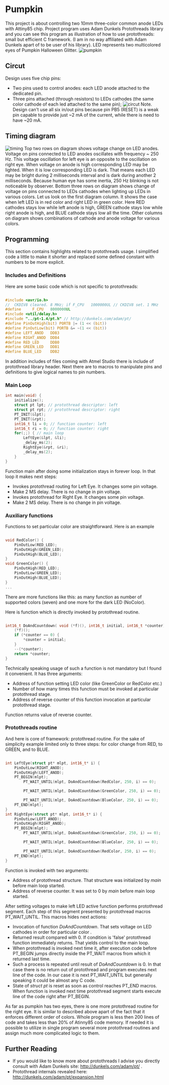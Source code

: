 # Pumpkin

This project is about controlling two 10mm three-color common anode LEDs with Attiny85 chip. 
Project program uses Adam Dunkels Protothreads library and you can see this program as illustration of  how
to use protothreads: small but efficient C framework. (I am in no way affiliated with Adam Dunkels apart of to be 
user of his library). 
LED represents two multicolored eyes of Pumpkin Halloween Glitter.
![pumpkin](./images/ezgif.com-gif-maker.gif)
## Circut 
Design uses five chip pins: 
* Two pins used to control anodes:  each LED anode attached to the dedicated pin.
* Three pins attached (through resistors) to LEDs cathodes (the same color cathode of each led attached to the same pin);
![circut](./images/pumpkin_crop.png)
Note. Design can't use all six in/out pins because pin PB5 (RESET) is
a weak pin capable to provide just ~2 mA of the current, while there is need to have ~20 mA.
## Timing diagram
![timing](./images/pumpkin_diagram.jpeg)
Top two rows on diagram shows voltage change on LED anodes. Voltage on pins connected to LED anodes oscillates with frequency ~ 250 Hz.  This voltage oscillation for left eye is an opposite to the oscillation on right eye. When voltage on anode is high corresponding LED may be lighted. When it is  low corresponding LED is dark. That means each LED may be bright during  2 milliseconds interval and is dark during another 2 milliseconds. Because human eye has some inertia, 250 Hz blinking is not noticeable by observer.
Bottom three rows on diagram shows change of voltage on pins connected to LEDs cathodes when lighting up LEDs in various  colors. Let us look on the first diagram column. It shows the case when left LED is in red color and right LED in green color. Here RED cathodes stays low while left anode is high, GREEN cathode stays low while right anode is high, and BLUE cathode stays low all the time. Other columns on diagram shows combinations of cathode and anode voltage for various colors.
## Programming
This section  contains highlights related to protothreads usage. I simplified code a little to make it shorter and replaced some defined constant with numbers to be more explicit. 

### Includes and Definitions
Here are some basic code which is not specific to protothreads:
``` C

#include <avr/io.h>
//  CKDIV8 cleared. 8 MHz; if F_CPU   1000000UL // CKDIV8 set. 1 MHz
#define 	F_CPU   8000000UL
#include <util/delay.h>
#include "../pt-1.4/pt.h" // http://dunkels.com/adam/pt/
#define PinOutHigh(bit) PORTB |= (1 << (bit))
#define PinOutLow(bit) PORTB &= ~(1 << (bit))
#define	LEFT_ANOD	DDB3
#define	RIGHT_ANOD	DDB4
#define	RED_LED		DDB0
#define	GREEN_LED	DDB1
#define	BLUE_LED	DDB2

```
In addition includes of files coming with Atmel Studio there is include of protothread library header.
Next there are to macros to manipulate pins and definitions  to give logical names to pin numbers.

### Main Loop
``` C
int main(void) {
	initialize();
	struct pt lpt; // protothread descriptor: left
	struct pt rpt; // protothread descriptor: right
	PT_INIT(&lpt);
	PT_INIT(&rpt);
	int16_t li = 0; // function counter: left
	int16_t ri = 0; // function counter: right
	for(;;) { // main loop
		LeftEye(&lpt, &li);
		_delay_ms(2); 
		RightEye(&rpt, &ri);
		_delay_ms(2); 		
	}
}
```
Function main after doing some initialization stays in forever loop. In that loop it makes next steps:
* Invokes protothread routing for Left Eye. It changes some pin voltage.
* Make 2 MS delay.  There is no change in pin voltage.
* Invokes protothread for Right Eye. It changes some pin voltage.
* Make 2 MS delay.  There is no change in pin voltage.

### Auxiliary functions
Functions to set particular color are straightforward. Here is an example
``` C

void RedColor() {
	PinOutLow(RED_LED);
	PinOutHigh(GREEN_LED);
	PinOutHigh(BLUE_LED);
}
void GreenColor() {
	PinOutHigh(RED_LED);
	PinOutLow(GREEN_LED);
	PinOutHigh(BLUE_LED);
}
...
```
There are more functions like this: as many function as number of supported colors (seven) and one more for the dark  LED (NoColor).

Here is function which  is directly invoked by protothread routine.
``` C

int16_t DoAndCountdown( void (*f)(), int16_t initial, int16_t *counter) {
	(*f)();
	if (*counter == 0) {
		*counter = initial;
	}
	--(*counter);
	return *counter;
}
```

 Technically speaking usage of such a function is not mandatory but I found it convenient. It has three arguments:
* Address of function setting LED color (like GreenColor or RedColor etc.)
* Number of how many times this function must be invoked at particular protothread stage.
* Address of reverse counter of this function invocation at particular protothread stage.

Function returns value of reverse counter.

### Protothreads routine

And here is core of framework: protothread routine. For the sake of simplicity example limited only to three steps: for color  change from RED, to GREEN, and to BLUE.

``` C

int LeftEye(struct pt* mlpt, int16_t* i) {
	PinOutLow(RIGHT_ANOD);
	PinOutHigh(LEFT_ANOD);
	PT_BEGIN(mlpt); 
		PT_WAIT_UNTIL(mlpt, DoAndCountdown(RedColor, 250, i) == 0);

		PT_WAIT_UNTIL(mlpt, DoAndCountdown(GreenColor, 250, i) == 0);

		PT_WAIT_UNTIL(mlpt, DoAndCountdown(BlueColor, 250, i) == 0);
	PT_END(mlpt);
}
int RightEye(struct pt* mlpt, int16_t* i) {
	PinOutLow(LEFT_ANOD);
	PinOutHigh(RIGHT_ANOD);
	PT_BEGIN(mlpt); 
		PT_WAIT_UNTIL(mlpt, DoAndCountdown(GreenColor, 250, i) == 0);

		PT_WAIT_UNTIL(mlpt, DoAndCountdown(BlueColor, 250, i) == 0);

		PT_WAIT_UNTIL(mlpt, DoAndCountdown(RedColor, 250, i) == 0);
	PT_END(mlpt);
}


```
Function is invoked with two arguments:
* Address of protothread structure. That structure was initialized by *main* before main loop started.
* Address of reverse counter. It was set to 0 by *main*  before main loop started.

After setting voltages to make left LED active function performs protothread segment. Each step of this segment presented by protothread macros PT_WAIT_UNTIL. This macros hides next actions:
* Invocation of  function *DoAndCountdown*. That sets voltage on LED cathodes in order for particular color . 
* Returned result compared with 0. If condition is 'false' protothread function immediately returns. That yields control to the main loop. 
* When protothread is invoked next time it, after execution code before PT_BEGIN jumps directly inside the PT_WAIT macros from which it returned last time.
* Such a process is repeated until result of *DoAndCountdown* is 0. In that case there is no return out of protothread and program executes next line of the code. In our case it is next PT_WAIT_UNTIL but generally speaking it could be almost any C code.
* State of *struct* *pt* is reset as soon as control reaches PT_END macros. When function is invoked next time protothread segment starts execute line of the code right after PT_BEGIN.

As far as pumpkin has two eyes, there is one more protothread routine for the right eye. It is similar to described above apart of the fact that it enforces different order of colors. Whole program is less then 200 lines of code and takes less than 20% of Atinny85 code memory. If needed it is possible to utilize in single program several more protothread routines and assign much more complicated logic to them.

## Further Reading
* If you would like to know more about protothreads I advise you directly consult with Adam Dunkels site: http://dunkels.com/adam/pt/ . 
* Protothread internals revealed here: http://dunkels.com/adam/pt/expansion.html




